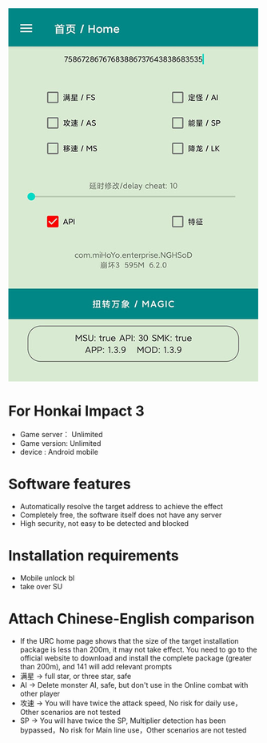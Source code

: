 <img src="release/00.jpg" width="500px">

# For Honkai Impact 3
* Game server： Unlimited
* Game version:  Unlimited
* device : Android mobile

# Software features
* Automatically resolve the target address to achieve the effect
* Completely free, the software itself does not have any server
* High security, not easy to be detected and blocked

# Installation requirements
* Mobile unlock bl
* take over SU

# Attach Chinese-English comparison
* If the URC home page shows that the size of the target installation package is less than 200m, it may not take effect. You need to go to the official website to download and install the complete package (greater than 200m), and 141 will add relevant prompts
* 满星  ->  full star, or three star, safe
* AI    ->  Delete monster AI, safe, but don't use in the Online combat with other player
* 攻速  ->  You will have twice the attack speed, No risk for daily use，Other scenarios are not tested
* SP    ->  You will have twice the SP, Multiplier detection has been bypassed，No risk for Main line use，Other scenarios are not tested
